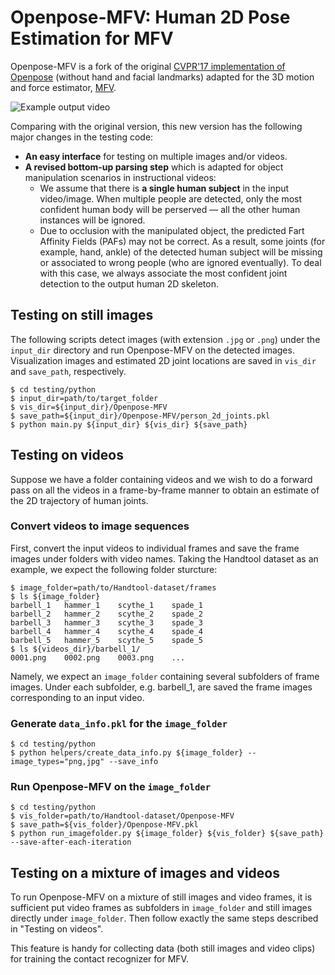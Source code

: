 # Openpose-MFV: Human 2D Pose Estimation for MFV

Openpose-MFV is a fork of the original [CVPR'17 implementation of Openpose](https://github.com/ZheC/Realtime_Multi-Person_Pose_Estimation) (without hand and facial landmarks) adapted for the 3D motion and force estimator, [MFV](https://www.di.ens.fr/willow/research/motionforcesfromvideo/).

![Example output video](https://github.com/zongmianli/Realtime_Multi-Person_Pose_Estimation/blob/master/testing/python/example_output.gif)


Comparing with the original version, this new version has the following major changes in the testing code:
- **An easy interface** for testing on multiple images and/or videos.
- **A revised bottom-up parsing step** which is adapted for object manipulation scenarios in instructional videos:
   - We assume that there is **a single human subject** in the input video/image. When multiple people are detected, only the most confident human body will be perserved — all the other human instances will be ignored.
   - Due to occlusion with the manipulated object, the predicted Fart Affinity Fields (PAFs) may not be correct. As a result, some joints (for example, hand, ankle) of the detected human subject will be missing or associated to wrong people (who are ignored eventually). 
   To deal with this case, we always associate the most confident joint detection to the output human 2D skeleton.

## Testing on still images
The following scripts detect images (with extension `.jpg` or `.png`) under the `input_dir` directory and run Openpose-MFV on the detected images.
Visualization images and estimated 2D joint locations are saved in `vis_dir` and `save_path`, respectively.
```terminal
$ cd testing/python
$ input_dir=path/to/target_folder
$ vis_dir=${input_dir}/Openpose-MFV
$ save_path=${input_dir}/Openpose-MFV/person_2d_joints.pkl
$ python main.py ${input_dir} ${vis_dir} ${save_path}
```

## Testing on videos
Suppose we have a folder containing videos and we wish to do a forward pass on all the videos in a frame-by-frame manner to obtain an estimate of the 2D trajectory of human joints.

### Convert videos to image sequences
First, convert the input videos to individual frames and save the frame images under folders with video names. Taking the Handtool dataset as an example, we expect the following folder sturcture:
```terminal
$ image_folder=path/to/Handtool-dataset/frames
$ ls ${image_folder}
barbell_1	hammer_1	scythe_1	spade_1
barbell_2	hammer_2	scythe_2	spade_2
barbell_3	hammer_3	scythe_3	spade_3
barbell_4	hammer_4	scythe_4	spade_4
barbell_5	hammer_5	scythe_5	spade_5
$ ls ${videos_dir}/barbell_1/
0001.png	0002.png	0003.png	...
```
Namely, we expect an `image_folder` containing several subfolders of frame images. 
Under each subfolder, e.g. barbell_1, are saved the frame images corresponding to an input video.

### Generate `data_info.pkl` for the `image_folder`
```terminal
$ cd testing/python
$ python helpers/create_data_info.py ${image_folder} --image_types="png,jpg" --save_info
```
### Run Openpose-MFV on the `image_folder`
```terminal
$ cd testing/python
$ vis_folder=path/to/Handtool-dataset/Openpose-MFV
$ save_path=${vis_folder}/Openpose-MFV.pkl
$ python run_imagefolder.py ${image_folder} ${vis_folder} ${save_path} --save-after-each-iteration
```

## Testing on a mixture of images and videos
To run Openpose-MFV on a mixture of still images and video frames, it is sufficient put video frames as subfolders in `image_folder` and still images directly under `image_folder`.
Then follow exactly the same steps described in "Testing on videos".

This feature is handy for collecting data (both still images and video clips) for training the contact recognizer for MFV.
